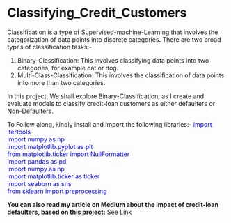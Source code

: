 # Classifying_Credit_Customers
Classification is a type of Supervised-machine-Learning that involves the categorization of data points into discrete categories. There are two broad types of classification tasks:-
1. Binary-Classification: This involves classifying data points into two categories, for example cat or dog.
2. Multi-Class-Classification: This involves the classification of data points into more than two categories.

In this project, 
We shall explore Binary-Classification, as I create and evaluate models to classify credit-loan customers as either defaulters or Non-Defaulters.

To Follow along, kindly install and import the following libraries:-
<font color='Blue'>
import itertools<br>
import numpy as np<br>
import matplotlib.pyplot as plt<br>
from matplotlib.ticker import NullFormatter<br>
import pandas as pd<br>
import numpy as np<br>
import matplotlib.ticker as ticker<br>
import seaborn as sns<br>
from sklearn import preprocessing<br></font>

<b>You can also read my article on Medium about the impact of credit-loan defaulters, based on this project:</b>
See [Link](https://medium.com/towards-artificial-intelligence/classifying-credit-loan-customers-35e4a18dd24)
